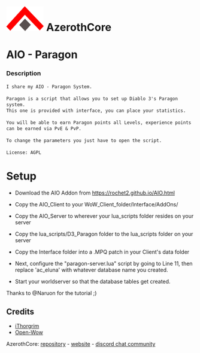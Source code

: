 # ![logo](https://raw.githubusercontent.com/azerothcore/azerothcore.github.io/master/images/logo-github.png) AzerothCore

# AIO - Paragon

### Description

	I share my AIO - Paragon System.

	Paragon is a script that allows you to set up Diablo 3's Paragon system.
	This one is provided with interface, you can place your statistics.

  	You will be able to earn Paragon points all Levels, experience points can be earned via PvE & PvP.

  	To change the parameters you just have to open the script.

    License: AGPL


# Setup

- Download the AIO Addon from https://rochet2.github.io/AIO.html
- Copy the AIO_Client to your WoW_Client_folder/Interface/AddOns/
- Copy the AIO_Server to wherever your lua_scripts folder resides on your server

- Copy the lua_scripts/D3_Paragon folder to the lua_scripts folder on your server
- Copy the Interface folder into a .MPQ patch in your Client's data folder
- Next, configure the "paragon-server.lua" script by going to Line 11, then replace 'ac_eluna' with whatever database name you created.
- Start your worldserver so that the database tables get created.

Thanks to @Naruon for the tutorial ;)


## Credits

* [iThorgrim](https://github.com/DevCores/lua-aio-parangon)
* [Open-Wow](https://open-wow.eu)

AzerothCore: [repository](https://github.com/azerothcore) - [website](http://azerothcore.org/) - [discord chat community](https://discord.gg/PaqQRkd)

